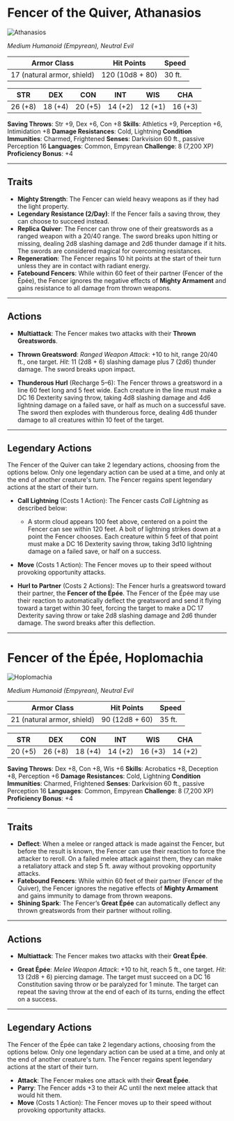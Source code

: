 # Fencer of the Quiver, Athanasios

![Athanasios](/library/images/Athanasios.png)

_Medium Humanoid (Empyrean), Neutral Evil_

| **Armor Class**            | **Hit Points**  | **Speed** |
| -------------------------- | --------------- | --------- |
| 17 (natural armor, shield) | 120 (10d8 + 80) | 30 ft.    |

| STR     | DEX     | CON     | INT     | WIS     | CHA     |
| ------- | ------- | ------- | ------- | ------- | ------- |
| 26 (+8) | 18 (+4) | 20 (+5) | 14 (+2) | 12 (+1) | 16 (+3) |

**Saving Throws**: Str +9, Dex +6, Con +8
**Skills**: Athletics +9, Perception +6, Intimidation +8
**Damage Resistances**: Cold, Lightning
**Condition Immunities**: Charmed, Frightened
**Senses**: Darkvision 60 ft., passive Perception 16
**Languages**: Common, Empyrean
**Challenge**: 8 (7,200 XP)
**Proficiency Bonus**: +4

---

## Traits

- **Mighty Strength**: The Fencer can wield heavy weapons as if they had the light property.
- **Legendary Resistance (2/Day)**: If the Fencer fails a saving throw, they can choose to succeed instead.
- **Replica Quiver**: The Fencer can throw one of their greatswords as a ranged weapon with a 20/40 range. The sword breaks upon hitting or missing, dealing 2d8 slashing damage and 2d6 thunder damage if it hits. The swords are considered magical for overcoming resistances.
- **Regeneration**: The Fencer regains 10 hit points at the start of their turn unless they are in contact with radiant energy.
- **Fatebound Fencers**: While within 60 feet of their partner (Fencer of the Épée), the Fencer ignores the negative effects of **Mighty Armament** and gains resistance to all damage from thrown weapons.

---

## Actions

- **Multiattack**: The Fencer makes two attacks with their **Thrown Greatswords**.

- **Thrown Greatsword**: _Ranged Weapon Attack_: +10 to hit, range 20/40 ft., one target.
  _Hit_: 11 (2d8 + 6) slashing damage plus 7 (2d6) thunder damage. The sword breaks upon impact.

- **Thunderous Hurl** (Recharge 5–6): The Fencer throws a greatsword in a line 60 feet long and 5 feet wide. Each creature in the line must make a DC 16 Dexterity saving throw, taking 4d8 slashing damage and 4d6 lightning damage on a failed save, or half as much on a successful save. The sword then explodes with thunderous force, dealing 4d6 thunder damage to all creatures within 10 feet of the target.

---

## Legendary Actions

The Fencer of the Quiver can take 2 legendary actions, choosing from the options below. Only one legendary action can be used at a time, and only at the end of another creature's turn. The Fencer regains spent legendary actions at the start of their turn.

- **Call Lightning** (Costs 1 Action): The Fencer casts _Call Lightning_ as described below:

  - A storm cloud appears 100 feet above, centered on a point the Fencer can see within 120 feet. A bolt of lightning strikes down at a point the Fencer chooses. Each creature within 5 feet of that point must make a DC 16 Dexterity saving throw, taking 3d10 lightning damage on a failed save, or half on a success.

- **Move** (Costs 1 Action): The Fencer moves up to their speed without provoking opportunity attacks.

- **Hurl to Partner** (Costs 2 Actions): The Fencer hurls a greatsword toward their partner, the **Fencer of the Épée**. The Fencer of the Épée may use their reaction to automatically deflect the greatsword and send it flying toward a target within 30 feet, forcing the target to make a DC 17 Dexterity saving throw or take 2d8 slashing damage and 2d6 thunder damage. The sword breaks after this deflection.

---

# Fencer of the Épée, Hoplomachia

![Hoplomachia](/library/images/Hoplomachia.png)

_Medium Humanoid (Empyrean), Neutral Evil_

| **Armor Class**            | **Hit Points** | **Speed** |
| -------------------------- | -------------- | --------- |
| 21 (natural armor, shield) | 90 (12d8 + 60) | 35 ft.    |

| STR     | DEX     | CON     | INT     | WIS     | CHA     |
| ------- | ------- | ------- | ------- | ------- | ------- |
| 20 (+5) | 26 (+8) | 18 (+4) | 14 (+2) | 16 (+3) | 14 (+2) |

**Saving Throws**: Dex +8, Con +8, Wis +6
**Skills**: Acrobatics +8, Deception +8, Perception +6
**Damage Resistances**: Cold, Lightning
**Condition Immunities**: Charmed, Frightened
**Senses**: Darkvision 60 ft., passive Perception 16
**Languages**: Common, Empyrean
**Challenge**: 8 (7,200 XP)
**Proficiency Bonus**: +4

---

## Traits

- **Deflect**: When a melee or ranged attack is made against the Fencer, but before the result is known, the Fencer can use their reaction to force the attacker to reroll. On a failed melee attack against them, they can make a retaliatory attack and step 5 ft. away without provoking opportunity attacks.
- **Fatebound Fencers**: While within 60 feet of their partner (Fencer of the Quiver), the Fencer ignores the negative effects of **Mighty Armament** and gains immunity to damage from thrown weapons.
- **Shining Spark**: The Fencer’s **Great Épée** can automatically deflect any thrown greatswords from their partner without rolling.

---

## Actions

- **Multiattack**: The Fencer makes two attacks with their **Great Épée**.

- **Great Épée**: _Melee Weapon Attack_: +10 to hit, reach 5 ft., one target.
  _Hit_: 13 (2d8 + 6) piercing damage. The target must succeed on a DC 16 Constitution saving throw or be paralyzed for 1 minute. The target can repeat the saving throw at the end of each of its turns, ending the effect on a success.

---

## Legendary Actions

The Fencer of the Épée can take 2 legendary actions, choosing from the options below. Only one legendary action can be used at a time, and only at the end of another creature's turn. The Fencer regains spent legendary actions at the start of their turn.

- **Attack**: The Fencer makes one attack with their **Great Épée**.
- **Parry**: The Fencer adds +3 to their AC until the next melee attack that would hit them.
- **Move** (Costs 1 Action): The Fencer moves up to their speed without provoking opportunity attacks.
